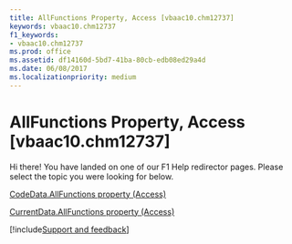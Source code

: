 ```yaml
---
title: AllFunctions Property, Access [vbaac10.chm12737]
keywords: vbaac10.chm12737
f1_keywords:
- vbaac10.chm12737
ms.prod: office
ms.assetid: df14160d-5bd7-41ba-80cb-edb08ed29a4d
ms.date: 06/08/2017
ms.localizationpriority: medium
---
```



# AllFunctions Property, Access [vbaac10.chm12737]

Hi there! You have landed on one of our F1 Help redirector pages. Please select the topic you were looking for below.

[CodeData.AllFunctions property (Access)](https://msdn.microsoft.com/library/e3312529-f1a2-40d5-60b5-749fbd3c6247%28Office.15%29.aspx)

[CurrentData.AllFunctions property (Access)](https://msdn.microsoft.com/library/823d8ae8-b8b0-5bef-afe5-eeda12300738%28Office.15%29.aspx)

[!include[Support and feedback](~/includes/feedback-boilerplate.md)]